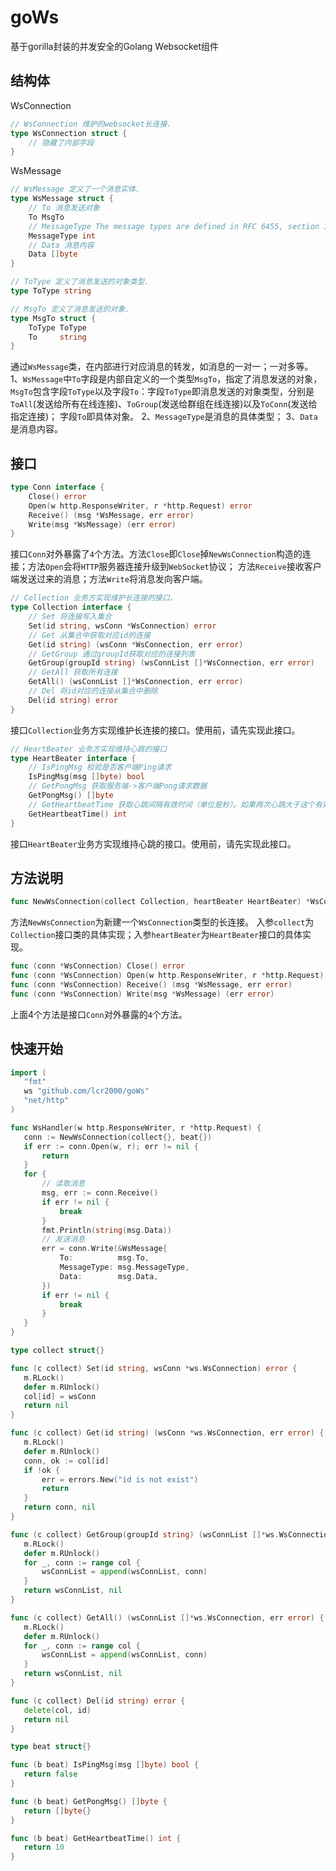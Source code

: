 # goWs
基于gorilla封装的并发安全的Golang Websocket组件

## 结构体

WsConnection
```go
// WsConnection 维护的websocket长连接.
type WsConnection struct {
	// 隐藏了内部字段
}
```
WsMessage
```go
// WsMessage 定义了一个消息实体.
type WsMessage struct {
	// To 消息发送对象
	To MsgTo
	// MessageType The message types are defined in RFC 6455, section 11.8.
	MessageType int
	// Data 消息内容
	Data []byte
}

// ToType 定义了消息发送的对象类型.
type ToType string

// MsgTo 定义了消息发送的对象.
type MsgTo struct {
	ToType ToType
	To     string
}
```
通过`WsMessage`类，在内部进行对应消息的转发，如消息的一对一；一对多等。
1、`WsMessage`中`To`字段是内部自定义的一个类型`MsgTo`，指定了消息发送的对象，
`MsgTo`包含字段`ToType`以及字段`To`：字段`ToType`即消息发送的对象类型，分别是`ToAll`(发送给所有在线连接)、`ToGroup`(发送给群组在线连接)以及`ToConn`(发送给指定连接)；
字段`To`即具体对象。
2、`MessageType`是消息的具体类型；
3、`Data`是消息内容。

## 接口

```go
type Conn interface {
	Close() error
	Open(w http.ResponseWriter, r *http.Request) error
	Receive() (msg *WsMessage, err error)
	Write(msg *WsMessage) (err error)
}
```
接口`Conn`对外暴露了`4`个方法。方法`Close`即`Close`掉`NewWsConnection`构造的连接；方法`Open`会将`HTTP`服务器连接升级到`WebSocket`协议；
方法`Receive`接收客户端发送过来的消息；方法`Write`将消息发向客户端。

```go
// Collection 业务方实现维护长连接的接口.
type Collection interface {
	// Set 将连接写入集合
	Set(id string, wsConn *WsConnection) error
	// Get 从集合中获取对应id的连接
	Get(id string) (wsConn *WsConnection, err error)
	// GetGroup 通过groupId获取对应的连接列表
	GetGroup(groupId string) (wsConnList []*WsConnection, err error)
	// GetAll 获取所有连接
	GetAll() (wsConnList []*WsConnection, err error)
	// Del 将id对应的连接从集合中删除
	Del(id string) error
}
```
接口`Collection`业务方实现维护长连接的接口。使用前，请先实现此接口。

```go
// HeartBeater 业务方实现维持心跳的接口
type HeartBeater interface {
	// IsPingMsg 校验是否客户端Ping请求
	IsPingMsg(msg []byte) bool
	// GetPongMsg 获取服务端->客户端Pong请求数据
	GetPongMsg() []byte
	// GetHeartbeatTime 获取心跳间隔有效时间（单位是秒）。如果两次心跳大于这个有效时间，连接将断开
	GetHeartbeatTime() int
}
```
接口`HeartBeater`业务方实现维持心跳的接口。使用前，请先实现此接口。

## 方法说明

```go
func NewWsConnection(collect Collection, heartBeater HeartBeater) *WsConnection
```
方法`NewWsConnection`为新建一个`WsConnection`类型的长连接。
入参`collect`为`Collection`接口类的具体实现；入参`heartBeater`为`HeartBeater`接口的具体实现。

```go
func (conn *WsConnection) Close() error
func (conn *WsConnection) Open(w http.ResponseWriter, r *http.Request) error
func (conn *WsConnection) Receive() (msg *WsMessage, err error)
func (conn *WsConnection) Write(msg *WsMessage) (err error)
```
上面4个方法是接口`Conn`对外暴露的`4`个方法。

## 快速开始
 ```go
import (
	"fmt"
	ws "github.com/lcr2000/goWs"
	"net/http"
)

func WsHandler(w http.ResponseWriter, r *http.Request) {
	conn := NewWsConnection(collect{}, beat{})
	if err := conn.Open(w, r); err != nil {
		return
	}
	for {
		// 读取消息
		msg, err := conn.Receive()
		if err != nil {
			break
		}
		fmt.Println(string(msg.Data))
		// 发送消息
		err = conn.Write(&WsMessage{
			To:          msg.To,
			MessageType: msg.MessageType,
			Data:        msg.Data,
		})
		if err != nil {
			break
		}
	}
}

type collect struct{}

func (c collect) Set(id string, wsConn *ws.WsConnection) error {
	m.RLock()
	defer m.RUnlock()
	col[id] = wsConn
	return nil
}

func (c collect) Get(id string) (wsConn *ws.WsConnection, err error) {
	m.RLock()
	defer m.RUnlock()
	conn, ok := col[id]
	if !ok {
		err = errors.New("id is not exist")
		return
	}
	return conn, nil
}

func (c collect) GetGroup(groupId string) (wsConnList []*ws.WsConnection, err error) {
	m.RLock()
	defer m.RUnlock()
	for _, conn := range col {
		wsConnList = append(wsConnList, conn)
	}
	return wsConnList, nil
}

func (c collect) GetAll() (wsConnList []*ws.WsConnection, err error) {
	m.RLock()
	defer m.RUnlock()
	for _, conn := range col {
		wsConnList = append(wsConnList, conn)
	}
	return wsConnList, nil
}

func (c collect) Del(id string) error {
	delete(col, id)
	return nil
}

type beat struct{}

func (b beat) IsPingMsg(msg []byte) bool {
	return false
}

func (b beat) GetPongMsg() []byte {
	return []byte{}
}

func (b beat) GetHeartbeatTime() int {
	return 10
}
```